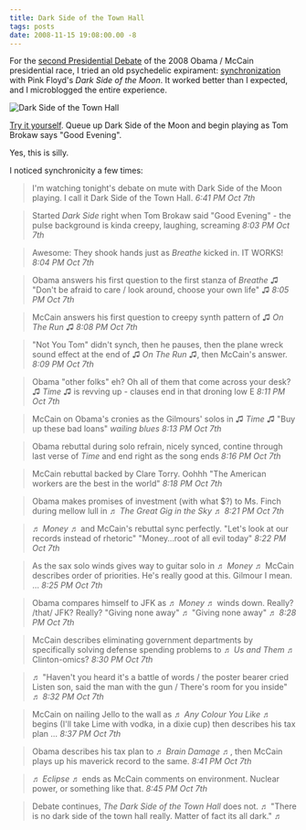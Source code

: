 ```yaml
---
title: Dark Side of the Town Hall
tags: posts
date: 2008-11-15 19:08:00.00 -8
---
```

For the [second Presidential Debate](http://en.wikipedia.org/wiki/Presidential_debate_2008) of the 2008 Obama / McCain presidential race, I tried an old psychedelic expirament: [synchronization](http://en.wikipedia.org/wiki/Dark_Side_of_the_Rainbow) with Pink Floyd's _Dark Side of the Moon_. It worked better than I expected, and I microblogged the entire experience.

![Dark Side of the Town Hall](/images/dark-side-of-the-town-hall.gif)

[Try it yourself](http://www.cnn.com/2008/POLITICS/10/07/video.transcript/index.html).
Queue up Dark Side of the Moon and begin playing as Tom Brokaw says "Good Evening".

Yes, this is silly.

I noticed synchronicity a few times:

> I'm watching tonight's debate on mute with Dark Side of the Moon playing. I
call it Dark Side of the Town Hall. _6:41 PM Oct 7th_


> Started _Dark Side_ right when Tom Brokaw said "Good Evening" - the pulse
background is kinda creepy, laughing, screaming _8:03 PM Oct 7th_


> Awesome: They shook hands just as _Breathe_ kicked in. IT WORKS! _8:04 PM
Oct 7th_


> Obama answers his first question to the first stanza of _Breathe_ ♫ "Don't
be afraid to care / look around, choose your own life" ♫ _8:05 PM Oct 7th_


> McCain answers his first question to creepy synth pattern of ♫ _On The Run_
♫ _8:08 PM Oct 7th_


> "Not You Tom" didn't synch, then he pauses, then the plane wreck sound
effect at the end of ♫ _On The Run_ ♫, then McCain's answer. _8:09 PM Oct 7th_


> Obama "other folks" eh? Oh all of them that come across your desk? ♫ _Time_
♫ is revving up - clauses end in that droning low E _8:11 PM Oct 7th_


> McCain on Obama's cronies as the Gilmours' solos in ♫ _Time_ ♫ "Buy up
these bad loans" _wailing blues_ _8:13 PM Oct 7th_

> Obama rebuttal during solo refrain, nicely synced, contine through last
verse of _Time_ and end right as the song ends _8:16 PM Oct 7th_

> McCain rebuttal backed by Clare Torry. Oohhh "The American workers are the
best in the world" _8:18 PM Oct 7th_

> Obama makes promises of investment (with what $?) to Ms. Finch during mellow
lull in ♬ _The Great Gig in the Sky_ ♬ _8:21 PM Oct 7th_

> ♬ _Money_ ♬ and McCain's rebuttal sync perfectly. "Let's look at our records
instead of rhetoric" "Money…root of all evil today" _8:22 PM Oct 7th_

> As the sax solo winds gives way to guitar solo in ♬ _Money_ ♬ McCain
describes order of priorities. He's really good at this. Gilmour I mean. …
_8:25 PM Oct 7th_

> Obama compares himself to JFK as ♬ _Money_ ♬ winds down. Really? /that/ JFK?
Really? "Giving none away" ♬ "Giving none away" ♬ _8:28 PM Oct 7th_

> McCain describes eliminating government departments by specifically solving
defense spending problems to ♬ _Us and Them_ ♬ Clinton-omics? _8:30 PM Oct
7th_

> ♬ "Haven't you heard it's a battle of words / the poster bearer cried Listen
son, said the man with the gun / There's room for you inside" ♬ _8:32 PM Oct
7th_

> McCain on nailing Jello to the wall as ♬ _Any Colour You Like_ ♬ begins
(I'll take Lime with vodka, in a dixie cup) then describes his tax plan …
_8:37 PM Oct 7th_

> Obama describes his tax plan to ♬ _Brain Damage_ ♬, then McCain plays up his
maverick record to the same. _8:41 PM Oct 7th_

> ♬ _Eclipse_ ♬ ends as McCain comments on environment. Nuclear power, or
something like that. _8:45 PM Oct 7th_

> Debate continues, _The Dark Side of the Town Hall_ does not. ♬ "There is no
dark side of the town hall really. Matter of fact its all dark." ♬

